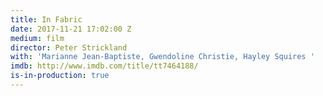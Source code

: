 ```yaml
---
title: In Fabric
date: 2017-11-21 17:02:00 Z
medium: film
director: Peter Strickland
with: 'Marianne Jean-Baptiste, Gwendoline Christie, Hayley Squires '
imdb: http://www.imdb.com/title/tt7464188/
is-in-production: true
---
```


